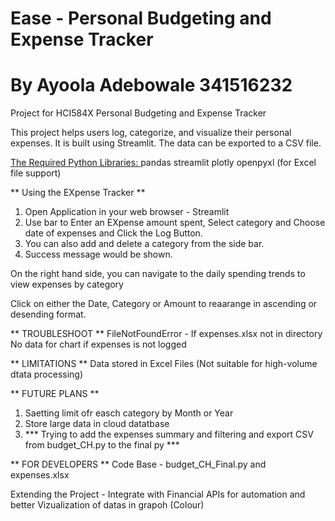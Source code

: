# Ease - Personal Budgeting and Expense Tracker
# By Ayoola Adebowale 341516232 
 Project for HCI584X Personal Budgeting and Expense Tracker 

This project helps users log, categorize, and visualize their personal expenses. It is built using Streamlit. The data can be exported to a CSV file. 

<ins> The Required Python Libraries: </ins> 
pandas
streamlit
plotly
openpyxl (for Excel file support)

** Using the EXpense Tracker **
1. Open Application in your web browser - Streamlit
2. Use bar to Enter an EXpense amount spent, Select category and Choose date of expenses and Click the Log Button.
3. You can also add and delete a category from the side bar.
4. Success message would be shown.

On the right hand side, you can navigate to the daily spending trends to view expenses by category

Click on either the Date, Category or Amount to reaarange in ascending or desending format.


** TROUBLESHOOT **
FileNotFoundError - If expenses.xlsx not in directory
No data for chart if expenses is not logged

** LIMITATIONS **
Data stored in Excel Files (Not suitable for high-volume dtata processing)

** FUTURE PLANS **
1. Saetting limit ofr easch category by Month or Year
2. Store large data in cloud datatbase
3. *** Trying to add the expenses summary and filtering and export CSV from budget_CH.py to the final py ***

** FOR DEVELOPERS **
Code Base - budget_CH_Final.py and expenses.xlsx

Extending the Project - Integrate with Financial APIs for automation and better Vizualization of datas in grapoh (Colour)


